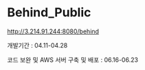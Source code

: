 # Behind_Public

http://3.214.91.244:8080/behind

개발기간 : 04.11-04.28

코드 보완 및 AWS 서버 구축 및 배포 : 06.16-06.23
